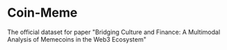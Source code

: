 # Coin-Meme
The official dataset for paper "Bridging Culture and Finance: A Multimodal Analysis of Memecoins in the Web3 Ecosystem"
